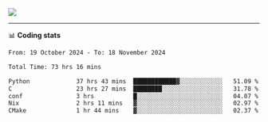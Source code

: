 <picture>
  <source
  srcset="https://github-readme-stats.vercel.app/api?username=sant0s12&show_icons=true&theme=dark"
  media="(prefers-color-scheme: dark)"
  />
  <source
  srcset="https://github-readme-stats.vercel.app/api?username=sant0s12&show_icons=true"
  media="(prefers-color-scheme: light)"
  />
  <img src="https://github-readme-stats.vercel.app/api?username=sant0s12&show_icons=true" />
</picture>

---

📊 **Coding stats**

<!--START_SECTION:waka-->

```txt
From: 19 October 2024 - To: 18 November 2024

Total Time: 73 hrs 16 mins

Python             37 hrs 43 mins  ████████████▓░░░░░░░░░░░░   51.09 %
C                  23 hrs 27 mins  ████████░░░░░░░░░░░░░░░░░   31.78 %
conf               3 hrs           █░░░░░░░░░░░░░░░░░░░░░░░░   04.07 %
Nix                2 hrs 11 mins   ▓░░░░░░░░░░░░░░░░░░░░░░░░   02.97 %
CMake              1 hr 44 mins    ▓░░░░░░░░░░░░░░░░░░░░░░░░   02.37 %
```

<!--END_SECTION:waka-->
